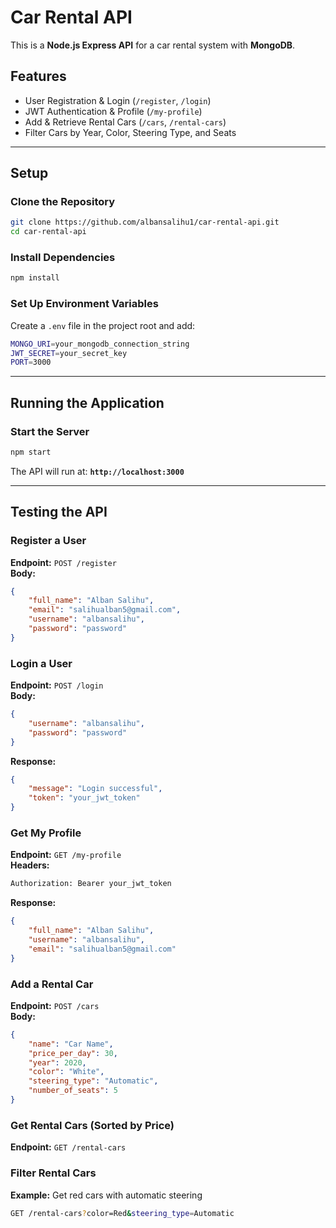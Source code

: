 # Car Rental API

This is a **Node.js Express API** for a car rental system with **MongoDB**.

## Features
- User Registration & Login (`/register`, `/login`)
- JWT Authentication & Profile (`/my-profile`)
- Add & Retrieve Rental Cars (`/cars`, `/rental-cars`)
- Filter Cars by Year, Color, Steering Type, and Seats

---

## Setup

### Clone the Repository
```sh
git clone https://github.com/albansalihu1/car-rental-api.git
cd car-rental-api
```

### Install Dependencies
```sh
npm install
```

### Set Up Environment Variables
Create a `.env` file in the project root and add:
```sh
MONGO_URI=your_mongodb_connection_string
JWT_SECRET=your_secret_key
PORT=3000
```

---

## Running the Application

### Start the Server
```sh
npm start
```
The API will run at: **`http://localhost:3000`**

---

## Testing the API

### **Register a User**
**Endpoint:** `POST /register`  
**Body:**
```json
{
    "full_name": "Alban Salihu",
    "email": "salihualban5@gmail.com",
    "username": "albansalihu",
    "password": "password"
}
```

### **Login a User**
**Endpoint:** `POST /login`  
**Body:**
```json
{
    "username": "albansalihu",
    "password": "password"
}
```
**Response:**
```json
{
    "message": "Login successful",
    "token": "your_jwt_token"
}
```

### **Get My Profile**
**Endpoint:** `GET /my-profile`  
**Headers:**
```sh
Authorization: Bearer your_jwt_token
```
**Response:**
```json
{
    "full_name": "Alban Salihu",
    "username": "albansalihu",
    "email": "salihualban5@gmail.com"
}
```

### **Add a Rental Car**
**Endpoint:** `POST /cars`  
**Body:**
```json
{
    "name": "Car Name",
    "price_per_day": 30,
    "year": 2020,
    "color": "White",
    "steering_type": "Automatic",
    "number_of_seats": 5
}
```

### **Get Rental Cars (Sorted by Price)**
**Endpoint:** `GET /rental-cars`  

### **Filter Rental Cars**
**Example:** Get red cars with automatic steering  
```sh
GET /rental-cars?color=Red&steering_type=Automatic
```
